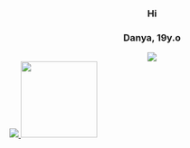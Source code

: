 ### <p align=center> Hi </p>
### <p align=center> Danya, 19y.o </p>
<div align=center>
    <img src='https://data.whicdn.com/images/240384768/original.gif'>
</div>
<a href="https://github.com/x4cusx4cus">
    <img src="https://bad-apple-github-readme.vercel.app/api?show_bg=1&username=x4cusx4cus&count_private=true&show_icons=true&theme=buefy&hide_border=true">
</a>

<a href="https://github.com/x4cusx4cus">
    <img height="135px" src="https://bad-apple-github-readme.vercel.app/api/top-langs?show_bg=1&username=x4cusx4cus&theme=buefy&hide_border=true&hide=java,shell,batchfile">
</a>

